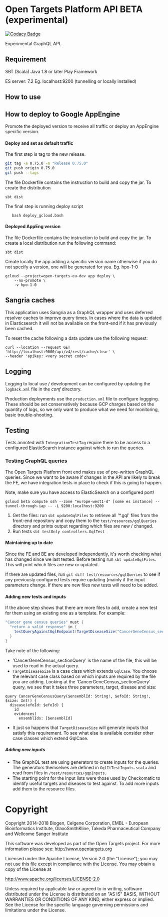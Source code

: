 # Open Targets Platform API BETA (experimental)

[![Codacy Badge](https://app.codacy.com/project/badge/Grade/bd5502f2bbf04b9f91d716064b2868e6)](https://www.codacy.com/gh/CBIIT/ppdc-otp-backend/dashboard?utm_source=github.com&amp;utm_medium=referral&amp;utm_content=CBIIT/ppdc-otp-backend&amp;utm_campaign=Badge_Grade)


Experimental GraphQL API.

## Requirement
SBT (Scala)
Java 1.8 or later
Play Framework

ES server: 7.2
Eg. localhost:9200  (tunnelling or locally installed)


## How to use

## How to deploy to Google AppEngine 

Promote the deployed version to receive all traffic or deploy an AppEngine specific version.

#### Deploy and set as default traffic

The first step is tag to the new release. 

```bash
git tag -a 0.75.0 -m "Release 0.75.0"
git push origin 0.75.0
git push --tags
```

The file Dockerfile contains the instruction to build and copy the jar.
To create the distribution 

```sbt dist```

The final step is running deploy script

```
   bash deploy_gcloud.bash
```

#### Deployed AppEng version

The file Dockerfile contains the instruction to build and copy the jar.
To create a local distribution run the following command:

```sbt dist```

Create locally the app adding a specific version name 
otherwise if you do not specify a version, one will be generated for you.
Eg. hpo-1-0

```
gcloud --project=open-targets-eu-dev app deploy \
    --no-promote \
    -v hpo-1-0

```

## Sangria caches

This application uses Sangria as a GraphQL wrapper and uses deferred resolver
caches to improve query times. In cases where the data is updated in Elasticsearch
it will not be available on the front-end if it has previously been cached.

To reset the cache following a data update use the following request:

```
curl --location --request GET 'http://localhost:9000/api/v4/rest/cache/clear' \
--header 'apikey: <very secret code>'
```

## Logging

Logging to local use / development can be configured by updating the `logback.xml` file in the _conf_ directory.

Production deployments use the `production.xml` file to configure loggging. These should be set conservatively because
GCP charges based on the quantity of logs, so we only want to produce what we need for monitoring, basic
trouble-shooting.

## Testing

Tests annoted with `IntegrationTestTag` require there to be access to a configured ElasticSearch instance against which
to run the queries.

### Testing GraphQL queries

The Open Targets Platform front end makes use of pre-written GraphQL queries. Since we want to be aware if changes in
the API are likely to break the FE, we have integration tests in place to check if this is going to happen.

Note, make sure you have access to ElasticSearch on a configured port!

```
gcloud beta compute ssh --zone "europe-west1-d" [some es instance] --tunnel-through-iap -- -L 9200:localhost:9200
```

1. Get the files: run `sbt updateGqlFiles` to retrieve all '*.gql' files from the front-end repository and copy them to
   the
   `test/resources/gqlQueries` directory and prints output regarding which files are new / changed.
2. Run tests `sbt testOnly controllers.GqlTest`

#### Maintaining up to date

Since the FE and BE are developed independently, it's worth checking what has changed since we last tested. Before
testing run `sbt updateGqlFiles`. This will print which files are new or updated.

If there are updated files, run `git diff test/resources/gqlQueries` to see if any previously configured tests require
updating (mainly if the input parameters change. If there are new files new tests will need to be added.

#### Adding new tests and inputs

If the above step shows that there are more files to add, create a new test for them using an existing one as a
template. For example:

```scala
"Cancer gene census queries" must {
  "return a valid response" in {
    testQueryAgainstGqlEndpoint(TargetDiseaseSize("CancerGeneCensus_sectionQuery"))
  }
}
```

Take note of the following:

- 'CancerGeneCensus_sectionQuery' is the name of the file, this will be used to read in the actual query.
- `TargetDiseaseSize` is a case class which extends `GqlCase`. You choose the relevant case class based on which inputs
  are required by the file you are adding. Looking at the 'CancerGeneCensus_sectionQuery' query, we see that it takes
  three parameters, target, disease and size:

```
query CancerGeneCensusQuery($ensemblId: String!, $efoId: String!, $size: Int!) {
  disease(efoId: $efoId) {
    id
    evidences(
      ensemblIds: [$ensemblId]
```

- It just so happens that `TargetDiseaseSize` will generate inputs that satisfy this requirement. To see what else is
  available consider other case classes which extend GqlCase.

##### Adding new inputs

- The GraphQL test are using generators to create inputs for the queries. The generators themselves are defined
  in `GqlItTestInputs.scala` and read from files in `/test/resources/gqpInputs`.
- The starting point for the input lists were those used by Checkomatic to identify useful targets and diseases to test
  against. To add more inputs add them to the resource files.

# Copyright

Copyright 2014-2018 Biogen, Celgene Corporation, EMBL - European Bioinformatics Institute, GlaxoSmithKline, Takeda
Pharmaceutical Company and Wellcome Sanger Institute

This software was developed as part of the Open Targets project. For more information please
see: http://www.opentargets.org

Licensed under the Apache License, Version 2.0 (the "License"); you may not use this file except in compliance with the
License. You may obtain a copy of the License at

http://www.apache.org/licenses/LICENSE-2.0

Unless required by applicable law or agreed to in writing, software
distributed under the License is distributed on an "AS IS" BASIS,
WITHOUT WARRANTIES OR CONDITIONS OF ANY KIND, either express or implied.
See the License for the specific language governing permissions and
limitations under the License.
